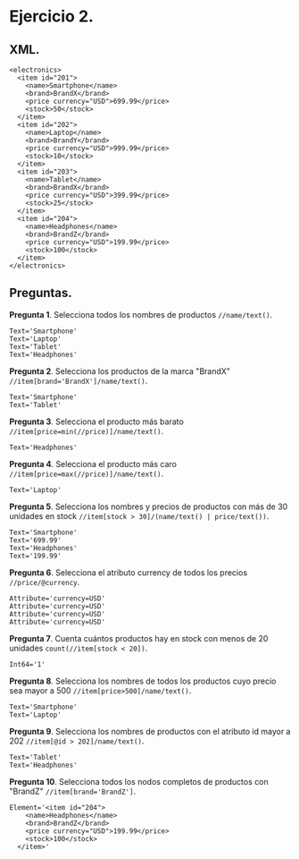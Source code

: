 # Ejercicio 2.

## XML.

```
<electronics>
  <item id="201">
    <name>Smartphone</name>
    <brand>BrandX</brand>
    <price currency="USD">699.99</price>
    <stock>50</stock>
  </item>
  <item id="202">
    <name>Laptop</name>
    <brand>BrandY</brand>
    <price currency="USD">999.99</price>
    <stock>10</stock>
  </item>
  <item id="203">
    <name>Tablet</name>
    <brand>BrandX</brand>
    <price currency="USD">399.99</price>
    <stock>25</stock>
  </item>
  <item id="204">
    <name>Headphones</name>
    <brand>BrandZ</brand>
    <price currency="USD">199.99</price>
    <stock>100</stock>
  </item>
</electronics>
```

## Preguntas.

__Pregunta 1__. Selecciona todos los nombres de productos `//name/text()`.

```
Text='Smartphone'
Text='Laptop'
Text='Tablet'
Text='Headphones'
```

__Pregunta 2__. Selecciona los productos de la marca "BrandX" `//item[brand='BrandX']/name/text()`.

```
Text='Smartphone'
Text='Tablet'
```

__Pregunta 3__. Selecciona el producto más barato `//item[price=min(//price)]/name/text()`.

```
Text='Headphones'
```

__Pregunta 4__. Selecciona el producto más caro `//item[price=max(//price)]/name/text()`.

```
Text='Laptop'
```

__Pregunta 5__. Selecciona los nombres y precios de productos con más de 30 unidades en stock `//item[stock > 30]/(name/text() | price/text())`.

```
Text='Smartphone'
Text='699.99'
Text='Headphones'
Text='199.99'
```

__Pregunta 6__. Selecciona el atributo currency de todos los precios `//price/@currency`.

```
Attribute='currency=USD'
Attribute='currency=USD'
Attribute='currency=USD'
Attribute='currency=USD'
```

__Pregunta 7__. Cuenta cuántos productos hay en stock con menos de 20 unidades `count(//item[stock < 20])`.

```
Int64='1'
```

__Pregunta 8__. Selecciona los nombres de todos los productos cuyo precio sea mayor a 500 `//item[price>500]/name/text()`.

```
Text='Smartphone'
Text='Laptop'
```

__Pregunta 9__. Selecciona los nombres de productos con el atributo id mayor a 202 `//item[@id > 202]/name/text()`.

```
Text='Tablet'
Text='Headphones'
```

__Pregunta 10__. Selecciona todos los nodos completos de productos con "BrandZ" `//item[brand='BrandZ']`.

```
Element='<item id="204">
    <name>Headphones</name>
    <brand>BrandZ</brand>
    <price currency="USD">199.99</price>
    <stock>100</stock>
  </item>'
```
